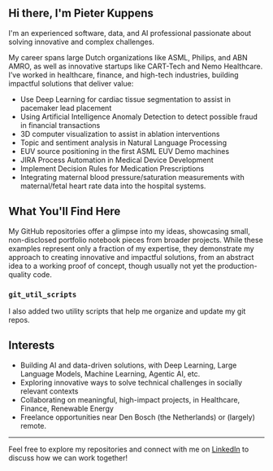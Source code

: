 ## Hi there, I'm Pieter Kuppens

I'm an experienced software, data, and AI professional passionate about solving innovative and complex challenges.

My career spans large Dutch organizations like ASML, Philips, and ABN AMRO, as well as innovative startups like
CART-Tech and Nemo Healthcare.
I’ve worked in healthcare, finance, and high-tech industries, building impactful solutions that deliver value:

- Use Deep Learning for cardiac tissue segmentation to assist in pacemaker lead placement
- Using Artificial Intelligence Anomaly Detection to detect possible fraud in financial transactions
- 3D computer visualization to assist in ablation interventions
- Topic and sentiment analysis in Natural Language Processing
- EUV source positioning in the first ASML EUV Demo machines
- JIRA Process Automation in Medical Device Development
- Implement Decision Rules for Medication Prescriptions
- Integrating maternal blood pressure/saturation measurements with maternal/fetal heart rate data into the hospital systems.

## What You'll Find Here

My GitHub repositories offer a glimpse into my ideas, showcasing small, non-disclosed portfolio notebook pieces from broader projects.
While these examples represent only a fraction of my expertise, they demonstrate my approach to creating innovative and impactful solutions,
from an abstract idea to a working proof of concept, though usually not yet the production-quality code.

### `git_util_scripts`

I also added two utility scripts that help me organize and update my git repos.

## Interests

- Building AI and data-driven solutions, with Deep Learning, Large Language Models, Machine Learning, Agentic AI, etc.
- Exploring innovative ways to solve technical challenges in socially relevant contexts
- Collaborating on meaningful, high-impact projects, in Healthcare, Finance, Renewable Energy
- Freelance opportunities near Den Bosch (the Netherlands) or (largely) remote.

---
Feel free to explore my repositories and connect with me on [LinkedIn](https://www.linkedin.com/in/pieterkuppens/) to discuss how we can work together!
